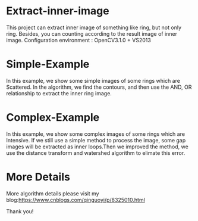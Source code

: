 # Extract-inner-image
This project can extract inner image of something like ring, but not only ring. Besides, you can counting according to the result image of inner image.
Configuration environment : OpenCV3.1.0 + VS2013

# Simple-Example
In this example, we show some simple images of some rings which are Scattered. In the algorithm, we find the contours, and then use the AND, OR relationship to extract the inner ring image. 

# Complex-Example
In this example, we show some complex images of some rings which are Intensive. If we still use a simple method to process the image, some gap images will be extracted as inner loops.Then we improved the method,  we use the distance transform and watershed algorithm to elimate this error.

# More Details
More algorithm details please visit my blog:https://www.cnblogs.com/qinguoyi/p/8325010.html

Thank you!
